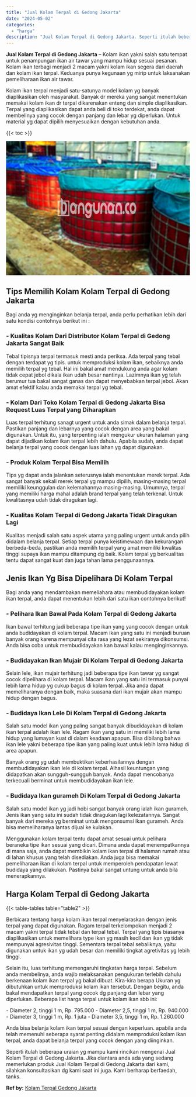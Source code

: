 ```yaml
---
title: "Jual Kolam Terpal di Gedong Jakarta"
date: "2024-05-02"
categories: 
  - "harga"
description: "Jual Kolam Terpal di Gedong Jakarta. Seperti itulah beberapa uraian yg mampu kami rincikan mengenai Jual Kolam Terpal di Gedong Jakarta. Jika diantara anda a..."
---
```


**Jual Kolam Terpal di Gedong Jakarta** – Kolam ikan yakni salah satu tempat untuk penampungan ikan air tawar yang mampu hidup sesuai pesanan. Kolam ikan terbagi menjadi 2 macam yakni kolam ikan segera dari daerah dan kolam ikan terpal. Keduanya punya kegunaan yg mirip untuk laksanakan pemeliharaan ikan air tawar.

Kolam ikan terpal menjadi satu-satunya model kolam yg banyak diaplikasikan oleh masyarakat. Banyak dr mereka yang sangat menentukan memakai kolam ikan dr terpal dikarenakan enteng dan simple diaplikasikan. Terpal yang diaplikasikan dapat anda beli di toko terdekat, anda dapat membelinya yang cocok dengan panjang dan lebar yg diperlukan. Untuk material yg dapat dipilih menyesuaikan dengan kebutuhan anda.

{{< toc >}}

![Jual Kolam Terpal di Gedong Jakarta](/images/jual-kolam-terpal-07.png)

## Tips Memilih Kolam Kolam Terpal di Gedong Jakarta

Bagi anda yg menginginkan belanja terpal, anda perlu perhatikan lebih dari satu kondisi contohnya berikut ini :

### \- Kualitas Kolam Dari Distributor Kolam Terpal di Gedong Jakarta Sangat Baik

Tebal tipisnya terpal termasuk mesti anda periksa. Ada terpal yang tebal dengan terdapat yg tipis. untuk memproduksi kolam ikan, sebaiknya anda memilih terpal yg tebal. Hal ini bakal amat mendukung anda agar kolam tidak cepat jebol dikala ikan udah besar nantinya. Lazimnya ikan yg telah berumur tua bakal sangat ganas dan dapat menyebabkan terpal jebol. Akan amat efektif kalau anda memakai terpal yg tebal.

### \- Kolam Dari Toko Kolam Terpal di Gedong Jakarta Bisa Request Luas Terpal yang Diharapkan

Luas terpal terhitung sanagt urgent untuk anda simak dalam belanja terpal. Pastikan panjang dan lebarnya yang cocok dengan area yang bakal digunakan. Untuk itu, yang terpenting ialah mengukur ukuran halaman yang dapat dijadikan kolam ikan terpal lebih dahulu. Apabila sudah, anda dapat belanja terpal yang cocok dengan luas lahan yg dapat digunakan.

### \- Produk Kolam Terpal Bisa Memilih

Tips yg dapat anda jalankan seterusnya ialah menentukan merek terpal. Ada sangat banyak sekali merek terpal yg mampu dipilih, masing-masing terpal memiliki keunggulan dan kelemahannya masing-masing. Umumnya, terpal yang memiliki harga mahal adalah brand terpal yang telah terkenal. Untuk kwalitasnya udah tidak diragukan lagi.

### \- Kualitas Kolam Terpal di Gedong Jakarta Tidak Diragukan Lagi

Kualitas menjadi salah satu aspek utama yang paling urgent untuk anda pilih didalam belanja terpal. Setiap terpal punya keistimewaan dan kekurangan berbeda-beda, pastikan anda memilih terpal yang amat memiliki kwalitas tinggi supaya ikan mampu ditampung dg baik. Kolam terpal yg berkualitas tentu dapat sangat kuat dan juga tahan lama penggunaannya.

## Jenis Ikan Yg Bisa Dipelihara Di Kolam Terpal

Bagi anda yang mendambakan memeliahara atau membudidayakan kolam ikan terpal, anda dapat menentukan lebih dari satu ikan contohnya berikut!

### \- Pelihara Ikan Bawal Pada Kolam Terpal di Gedong Jakarta

Ikan bawal terhitung jadi beberapa tipe ikan yang yang cocok dengan untuk anda budidayakan di kolam terpal. Macam ikan yang satu ini menjadi buruan banyak orang karena mempunyai cita rasa yang lezat sekiranya dikonsumsi. Anda bisa coba untuk membudidayakan kan bawal kalau menginginkannya.

### \- Budidayakan Ikan Mujair Di Kolam Terpal di Gedong Jakarta

Selain lele, ikan mujair terhitung jadi beberapa tipe ikan tawar yg sangat cocok dipelihara di kolam terpal. Macam ikan yang satu ini termasuk punyai lebih lama hidup yg cukup bagus di kolam terpal. Jika anda dapat memeliharanya dengan baik, maka suasana dari ikan mujair akan mampu hidup dengan bagus.

### \- Budidaya Ikan Lele Di Kolam Terpal di Gedong Jakarta

Salah satu model ikan yang paling sangat banyak dibudidayakan di kolam ikan terpal adalah ikan lele. Ragam ikan yang satu ini memiliki lebih lama hidup yang lumayan kuat di dalam keadaan apapun. Bisa dibilang bahwa ikan lele yakni beberapa tipe ikan yang paling kuat untuk lebih lama hidup di area apapun.

Banyak orang yg udah membuktikan keberhasilannya dengan membudidayakan ikan lele di kolam terpal. Alhasil keuntungan yang didapatkan akan sungguh-sungguh banyak. Anda dapat mencobanya terkecuali berminat untuk membudidayakan ikan lele.

### \- Budidaya Ikan gurameh Di Kolam Terpal di Gedong Jakarta

Salah satu model ikan yg jadi hobi sangat banyak orang ialah ikan gurameh. Jenis ikan yang satu ini sudah tidak diragukan lagi kelezatannya. Sangat banyak dari mereka yg berminat untuk mengonsumsi ikan gurameh. Anda bisa memeliharanya lantas dijual ke kulakan.

Menggunakan kolam terpal tentu dapat amat sesuai untuk pelihara beraneka tipe ikan sesuai yang dicari. Dimana anda dapat menempatkannya di mana saja, anda dapat membikin kolam ikan terpal di halaman rumah atau di lahan khusus yang telah disediakan. Anda juga bisa memakai pemeliharaan ikan di kolam terpal untuk memperoleh pendapatan lewat budidaya yang dilakukan. Pastinya bakal sangat untung untuk anda bila menerapkannya.

## Harga Kolam Terpal di Gedong Jakarta

{{< table-tables table="table2" >}}

Berbicara tentang harga kolam ikan terpal menyelaraskan dengan jenis terpal yang dapat digunakan. Ragam terpal terkelompokan menjadi 2 macam yakni terpal tidak tebal dan terpal tebal. Terpal yang tipis biasanya diaplikasikan untuk memelihara type ikan yg masih kecil dan ikan yg tidak mempunyai agresivitas tinggi. Sementara terpal tebal sebaliknya, yaitu digunakan untuk ikan yg udah besar dan memiliki tingkat agretivitas yg lebih tinggi.

Selain itu, luas terhitung memengaruhi tingkatan harga terpal. Sebelum anda membelinya, anda wajib melaksanakan pengukuran terlebih dahulu berkenaan kolam ikan terpal yg bakal dibuat. Kira-kira berapa Ukuran yg dibutuhkan untuk memproduksi kolam ikan tersebut. Dengan begitu, anda bakal mendapatkan terpal yang cocok dg panjang dan lebar yang diperlukan. Beberapa list harga terpal untuk kolam ikan sbb ini:

\- Diameter 2, tinggi 1 m, Rp. 795.000 - Diameter 2,5, tinggi 1 m, Rp. 940.000 - Diameter 3, tinggi 1 m, Rp. 1 juta - Diameter 3,5, tinggi 1 m, Rp. 1.260.000

Anda bisa belanja kolam ikan terpal sesuai dengan keperluan. apabila anda telah memenuhi seberapa syarat penting didalam memproduksi kolam ikan terpal, anda dapat belanja terpal yang cocok dengan yang diinginkan.

Seperti itulah beberapa uraian yg mampu kami rincikan mengenai Jual Kolam Terpal di Gedong Jakarta. Jika diantara anda ada yang sedang memerlukan produk Jual Kolam Terpal di Gedong Jakarta dari kami, silahkan konsultasikan dg kami saat ini juga. Kami berharap berfaedah, tanks.

**Ref by:** [Kolam Terpal Gedong Jakarta](https://id.wikipedia.org/wiki/Kolam)
